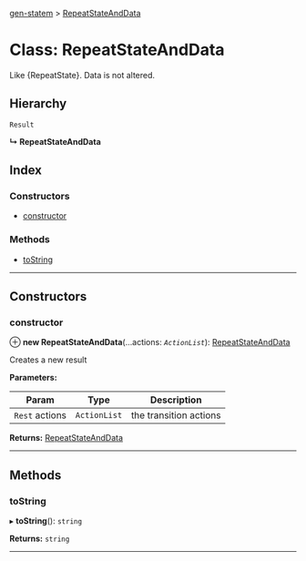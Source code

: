 [gen-statem](../README.md) > [RepeatStateAndData](../classes/repeatstateanddata.md)

# Class: RepeatStateAndData

Like {RepeatState}. Data is not altered.

## Hierarchy

 `Result`

**↳ RepeatStateAndData**

## Index

### Constructors

* [constructor](repeatstateanddata.md#constructor)

### Methods

* [toString](repeatstateanddata.md#tostring)

---

## Constructors

<a id="constructor"></a>

###  constructor

⊕ **new RepeatStateAndData**(...actions: *`ActionList`*): [RepeatStateAndData](repeatstateanddata.md)

Creates a new result

**Parameters:**

| Param | Type | Description |
| ------ | ------ | ------ |
| `Rest` actions | `ActionList` |  the transition actions |

**Returns:** [RepeatStateAndData](repeatstateanddata.md)

___

## Methods

<a id="tostring"></a>

###  toString

▸ **toString**(): `string`

**Returns:** `string`

___

